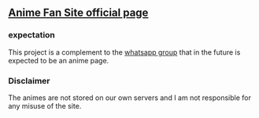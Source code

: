 ## **[Anime Fan Site official page][afs]**

### **expectation**

This project is a complement to the [whatsapp group][gr] that in the future is expected to be an anime page.

[gr]: https://chat.whatsapp.com/EsJmGTC0t0s5nTkbNeC2gq

[afs]: https://sadgman.github.io/Anime-page-project

### **Disclaimer** 

The animes are not stored on our own servers and I am not responsible for any misuse of the site.
